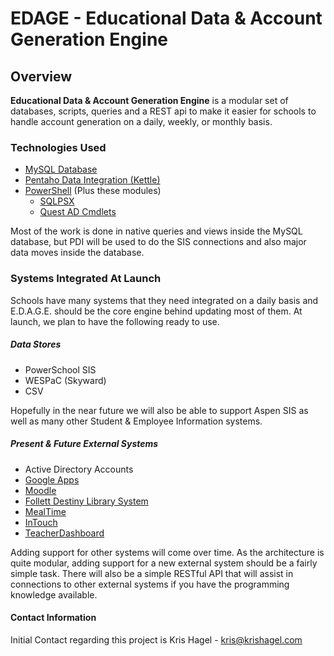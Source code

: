 # EDAGE - Educational Data & Account Generation Engine

## Overview

**Educational Data & Account Generation Engine** is a modular set of databases, scripts, queries and a REST api to make it easier for schools to handle account generation on a daily, weekly, or monthly basis. 

### Technologies Used

* [MySQL Database](http://dev.mysql.com/downloads/mysql/)
* [Pentaho Data Integration (Kettle)](http://sourceforge.net/projects/pentaho/files/Data%20Integration/)
* [PowerShell](http://technet.microsoft.com/en-us/library/bb978526.aspx) (Plus these modules)
  * [SQLPSX](http://sqlpsx.codeplex.com/)
  * [Quest AD Cmdlets](http://www.quest.com/powershell/activeroles-server.aspx)

Most of the work is done in native queries and views inside the MySQL database, but PDI will be used to do the SIS connections and also major data moves inside the database.

### Systems Integrated At Launch

Schools have many systems that they need integrated on a daily basis and E.D.A.G.E. should be the core engine behind updating most of them.  At launch, we plan to have the following ready to use.

##### Data Stores
* PowerSchool SIS
* WESPaC (Skyward)
* CSV

Hopefully in the near future we will also be able to support Aspen SIS as well as many other Student & Employee Information systems.

##### Present & Future External Systems
* Active Directory Accounts
* [Google Apps](http://www.google.com/apps/intl/en/edu/index.html)
* [Moodle](http://moodle.org)
* [Follett Destiny Library System](http://www.follettsoftware.com)
* [MealTime](http://www.mealtimeclm.com)
* [InTouch](http://www.hdbakerpos.com)
* [TeacherDashboard](http://www.hapara.com)

Adding support for other systems will come over time.  As the architecture is quite modular, adding support for a new external system should be a fairly simple task.  There will also be a simple RESTful API that will assist in connections to other external systems if you have the programming knowledge available.

#### Contact Information

Initial Contact regarding this project is Kris Hagel - kris@krishagel.com

